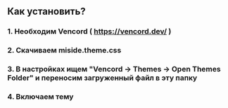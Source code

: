 ## Как установить?
### 1. Необходим Vencord ( https://vencord.dev/ )
### 2. Скачиваем miside.theme.css
### 3. В настройках ищем "Vencord -> Themes -> Open Themes Folder" и переносим загруженный файл в эту папку
### 4. Включаем тему
